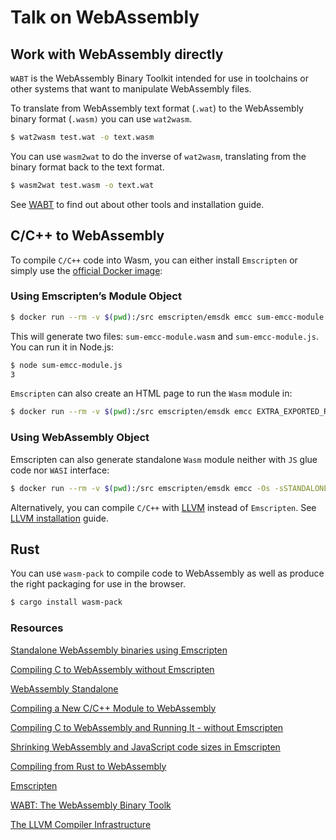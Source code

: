 # Talk on WebAssembly


## Work with WebAssembly directly

`WABT` is the WebAssembly Binary Toolkit intended for use in toolchains or other systems that want to manipulate WebAssembly files.

To translate from WebAssembly text format (`.wat`) to the WebAssembly binary format (`.wasm)` you can use `wat2wasm`.

```bash
$ wat2wasm test.wat -o text.wasm
```

You can use `wasm2wat` to do the inverse of `wat2wasm`, translating from the binary format back to the text format.

```bash
$ wasm2wat test.wasm -o text.wat
```

See [WABT](https://github.com/webassembly/wabt) to find out about other tools and installation guide.

## C/C++ to WebAssembly
To compile `C/C++` code into Wasm, you can either install `Emscripten` or simply use the [official Docker image](https://hub.docker.com/r/emscripten/emsdk):

### Using Emscripten’s Module Object

```bash
$ docker run --rm -v $(pwd):/src emscripten/emsdk emcc sum-emcc-module.c -o sum-emcc-module.js
```

This will generate two files: `sum-emcc-module.wasm` and `sum-emcc-module.js`. You can run it in Node.js:

```bash
$ node sum-emcc-module.js
3
```

`Emscripten` can also create an HTML page to run the `Wasm` module in:

```bash
$ docker run --rm -v $(pwd):/src emscripten/emsdk emcc EXTRA_EXPORTED_RUNTIME_METHODS='["ccall", "cwrap"]' sum-emcc-module.c -o sum-emcc-module.html
```

### Using WebAssembly Object

Emscripten can also generate standalone `Wasm` module neither with `JS` glue code nor `WASI` interface:

```bash
$ docker run --rm -v $(pwd):/src emscripten/emsdk emcc -Os -sSTANDALONE_WASM=1 -sDISABLE_EXCEPTION_CATCHING=0 -sWASM_ASYNC_COMPILATION=0 -sBINARYEN_ASYNC_COMPILATION=0 -sWASM=1 -sSIDE_MODULE=1 sum.c -o sum.wasm
```

Alternatively, you can compile `C/C++` with [LLVM](https://llvm.org/) instead of `Emscripten`. See [LLVM installation](https://apt.llvm.org/) guide.


## Rust

You can use `wasm-pack` to compile code to WebAssembly as well as produce the right packaging for use in the browser.

```bash
$ cargo install wasm-pack
```


### Resources

[Standalone WebAssembly binaries using Emscripten](https://v8.dev/blog/emscripten-standalone-wasm)

[Compiling C to WebAssembly without Emscripten](https://surma.dev/things/c-to-webassembly/)

[WebAssembly Standalone](https://github.com/emscripten-core/emscripten/wiki/WebAssembly-Standalone)

[Compiling a New C/C++ Module to WebAssembly](https://developer.mozilla.org/en-US/docs/WebAssembly/C_to_wasm)

[Compiling C to WebAssembly and Running It - without Emscripten](https://depth-first.com/articles/2019/10/16/compiling-c-to-webassembly-and-running-it-without-emscripten/)

[Shrinking WebAssembly and JavaScript code sizes in Emscripten](https://hacks.mozilla.org/2018/01/shrinking-webassembly-and-javascript-code-sizes-in-emscripten/)

[Compiling from Rust to WebAssembly](https://developer.mozilla.org/en-US/docs/WebAssembly/Rust_to_wasm)

[Emscripten](https://github.com/emscripten-core/emscripten)

[WABT: The WebAssembly Binary Toolk](https://github.com/webassembly/wabt)

[The LLVM Compiler Infrastructure](https://github.com/llvm/llvm-project)